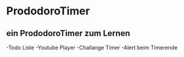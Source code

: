 # PrododoroTimer
## ein PrododoroTimer zum Lernen 
-Todo Liste 
-Youtube Player
-Challange Timer
-Alert beim Timerende
